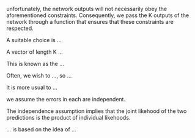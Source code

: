 unfortunately, the network outputs will not necessarily obey the aforementioned constraints. Consequently, we pass the K outputs of the network through a function that ensures that these constraints are respected.

A suitable choice is ...

A vector of length K ...

This is known as  the ...

Often, we wish to ..., so ...

It is more usual to ...

we assume the errors in each are independent.

The independence assumption implies that the joint likehood of the two predictions is the product of individual likehoods.
	
... is based on the idea of ...

